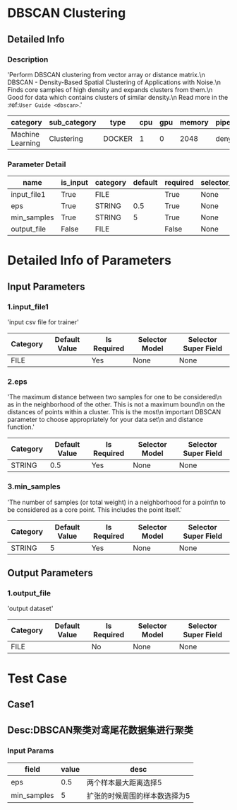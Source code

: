 # DBSCAN Clustering
## Detailed Info
### Description
'Perform DBSCAN clustering from vector array or distance matrix.\n            DBSCAN - Density-Based Spatial Clustering of Applications with Noise.\n            Finds core samples of high density and expands clusters from them.\n            Good for data which contains clusters of similar density.\n            Read more in the :ref:`User Guide <dbscan>`.'


| category | sub_category | type | cpu | gpu | memory | pipe_status |
| --- | --- | --- | --- | --- | --- | --- |
| Machine Learning | Clustering | DOCKER | 1 | 0 | 2048 | deny |


### Parameter Detail

| name | is_input | category | default | required | selector_model |
| --- | --- | --- | --- | --- | --- |
| input_file1 | True | FILE |  | True | None |
| eps | True | STRING | 0.5 | True | None |
| min_samples | True | STRING | 5 | True | None |
| output_file | False | FILE |  | False | None |


# Detailed Info of Parameters
## Input Parameters
### 1.input_file1
'input csv file for trainer'


| Category | Default Value | Is Required | Selector Model | Selector Super Field |
| --- | --- | --- | --- | --- |
| FILE |  | Yes | None | None |


### 2.eps
'The maximum distance between two samples for one to be considered\n            as in the neighborhood of the other. This is not a maximum bound\n            on the distances of points within a cluster. This is the most\n            important DBSCAN parameter to choose appropriately for your data set\n            and distance function.'


| Category | Default Value | Is Required | Selector Model | Selector Super Field |
| --- | --- | --- | --- | --- |
| STRING | 0.5 | Yes | None | None |


### 3.min_samples
'The number of samples (or total weight) in a neighborhood for a point\n    to be considered as a core point. This includes the point itself.'


| Category | Default Value | Is Required | Selector Model | Selector Super Field |
| --- | --- | --- | --- | --- |
| STRING | 5 | Yes | None | None |


## Output Parameters
### 1.output_file
'output dataset'


| Category | Default Value | Is Required | Selector Model | Selector Super Field |
| --- | --- | --- | --- | --- |
| FILE |  | No | None | None |



# Test Case
## Case1
## Desc:DBSCAN聚类对鸢尾花数据集进行聚类
### Input Params

| field | value | desc |
| --- | --- | --- |
| eps | 0.5 | 两个样本最大距离选择5 |
| min_samples | 5 | 扩张的时候周围的样本数选择为5 |


